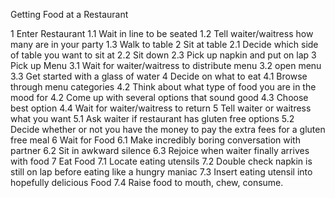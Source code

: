 Getting Food at a Restaurant

1 Enter Restaurant
  1.1 Wait in line to be seated
  1.2 Tell waiter/waitress how many are in your party
  1.3 Walk to table
2 Sit at table
  2.1 Decide which side of table you want to sit at
  2.2 Sit down
  2.3 Pick up napkin and put on lap
3 Pick up Menu
  3.1 Wait for waiter/waitress to distribute menu
  3.2 open menu
  3.3 Get started with a glass of water
4 Decide on what to eat
  4.1 Browse through menu categories
  4.2 Think about what type of food you are in the mood for
  4.2 Come up with several options that sound good
  4.3 Choose best option
  4.4 Wait for waiter/waitress to return
5 Tell waiter or waitress what you want
  5.1 Ask waiter if restaurant has gluten free options
  5.2 Decide whether or not you have the money to pay the extra fees for a gluten free meal
6 Wait for Food
  6.1 Make incredibly boring conversation with partner
  6.2 Sit in awkward silence
  6.3 Rejoice when waiter finally arrives with food
7 Eat Food
  7.1 Locate eating utensils
  7.2 Double check napkin is still on lap before eating like a hungry maniac
  7.3 Insert eating utensil into hopefully delicious Food
  7.4 Raise food to mouth, chew, consume.
